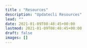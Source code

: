 ```yaml
---
title : "Resources"
description: "Updatecli Resources"
lead: ""
date: 2021-01-09T08:48:45+00:00
lastmod: 2021-01-09T08:48:45+00:00
draft: false
images: []
---
```

